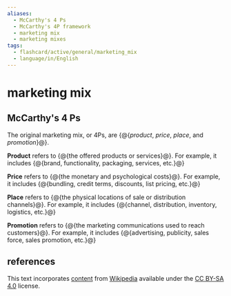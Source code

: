 ```yaml
---
aliases:
  - McCarthy's 4 Ps
  - McCarthy's 4P framework
  - marketing mix
  - marketing mixes
tags:
  - flashcard/active/general/marketing_mix
  - language/in/English
---
```


# marketing mix

## McCarthy's 4 Ps

The original marketing mix, or 4Ps, are {@{_product_, _price_, _place_, and _promotion_}@}. <!--SR:!2025-03-07,209,330-->

__Product__ refers to {@{the offered products or services}@}. For example, it includes {@{brand, functionality, packaging, services, etc.}@} <!--SR:!2025-06-02,277,330!2025-07-16,231,290-->

__Price__ refers to {@{the monetary and psychological costs}@}. For example, it includes {@{bundling, credit terms, discounts, list pricing, etc.}@} <!--SR:!2026-04-25,504,310!2025-04-15,222,310-->

__Place__ refers to {@{the physical locations of sale or distribution channels}@}. For example, it includes {@{channel, distribution, inventory, logistics, etc.}@} <!--SR:!2025-02-02,170,310!2025-07-08,282,290-->

__Promotion__ refers to {@{the marketing communications used to reach customers}@}. For example, it includes {@{advertising, publicity, sales force, sales promotion, etc.}@} <!--SR:!2025-03-01,190,310!2026-05-26,524,310-->

## references

This text incorporates [content](https://en.wikipedia.org/wiki/marketing_mix) from [Wikipedia](Wikipedia.md) available under the [CC BY-SA 4.0](https://creativecommons.org/licenses/by-sa/4.0/) license.
